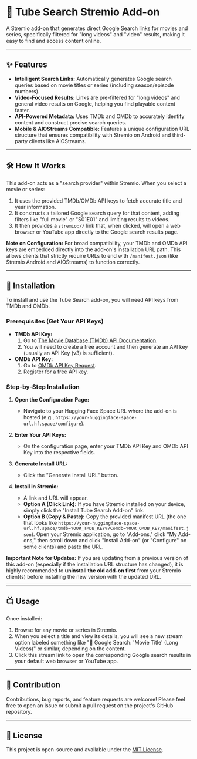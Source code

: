 # 🎥 Tube Search Stremio Add-on

A Stremio add-on that generates direct Google Search links for movies and series, specifically filtered for "long videos" and "video" results, making it easy to find and access content online.

---

## ✨ Features

* **Intelligent Search Links:** Automatically generates Google search queries based on movie titles or series (including season/episode numbers).
* **Video-Focused Results:** Links are pre-filtered for "long videos" and general video results on Google, helping you find playable content faster.
* **API-Powered Metadata:** Uses TMDb and OMDb to accurately identify content and construct precise search queries.
* **Mobile & AIOStreams Compatible:** Features a unique configuration URL structure that ensures compatibility with Stremio on Android and third-party clients like AIOStreams.

---

## 🛠️ How It Works

This add-on acts as a "search provider" within Stremio. When you select a movie or series:

1.  It uses the provided TMDb/OMDb API keys to fetch accurate title and year information.
2.  It constructs a tailored Google search query for that content, adding filters like "full movie" or "S01E01" and limiting results to videos.
3.  It then provides a `stremio://` link that, when clicked, will open a web browser or YouTube app directly to the Google search results page.

**Note on Configuration:** For broad compatibility, your TMDb and OMDb API keys are embedded directly into the add-on's installation URL path. This allows clients that strictly require URLs to end with `/manifest.json` (like Stremio Android and AIOStreams) to function correctly.

---

## 🚀 Installation

To install and use the Tube Search add-on, you will need API keys from TMDb and OMDb.

### Prerequisites (Get Your API Keys)

* **TMDb API Key:**
    1.  Go to [The Movie Database (TMDb) API Documentation](https://www.themoviedb.org/documentation/api).
    2.  You will need to create a free account and then generate an API key (usually an API Key (v3) is sufficient).
* **OMDb API Key:**
    1.  Go to [OMDb API Key Request](http://www.omdbapi.com/apikey.aspx).
    2.  Register for a free API key.

### Step-by-Step Installation

1.  **Open the Configuration Page:**
    * Navigate to your Hugging Face Space URL where the add-on is hosted (e.g., `https://your-huggingface-space-url.hf.space/configure`).

2.  **Enter Your API Keys:**
    * On the configuration page, enter your TMDb API Key and OMDb API Key into the respective fields.

3.  **Generate Install URL:**
    * Click the "Generate Install URL" button.

4.  **Install in Stremio:**
    * A link and URL will appear.
    * **Option A (Click Link):** If you have Stremio installed on your device, simply click the "Install Tube Search Add-on" link.
    * **Option B (Copy & Paste):** Copy the provided manifest URL (the one that looks like `https://your-huggingface-space-url.hf.space/tmdb=YOUR_TMDB_KEY%7Comdb=YOUR_OMDB_KEY/manifest.json`). Open your Stremio application, go to "Add-ons," click "My Add-ons," then scroll down and click "Install Add-on" (or "Configure" on some clients) and paste the URL.

**Important Note for Updates:**
If you are updating from a previous version of this add-on (especially if the installation URL structure has changed), it is highly recommended to **uninstall the old add-on first** from your Stremio client(s) before installing the new version with the updated URL.

---

## 📺 Usage

Once installed:

1.  Browse for any movie or series in Stremio.
2.  When you select a title and view its details, you will see a new stream option labeled something like "🔎 Google Search: 'Movie Title' (Long Videos)" or similar, depending on the content.
3.  Click this stream link to open the corresponding Google search results in your default web browser or YouTube app.

---

## 🤝 Contribution

Contributions, bug reports, and feature requests are welcome! Please feel free to open an issue or submit a pull request on the project's GitHub repository.

---

## 📄 License

This project is open-source and available under the [MIT License](https://opensource.org/licenses/MIT).
